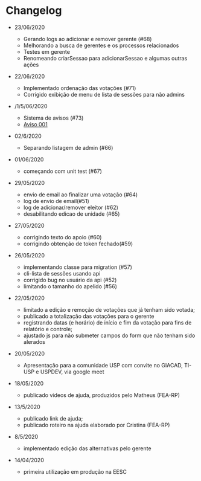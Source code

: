 # Changelog

* 23/06/2020
  * Gerando logs ao adicionar e remover gerente (#68)
  * Melhorando a busca de gerentes e os processos relacionados
  * Testes em gerente
  * Renomeando criarSessao para adicionarSessao e algumas outras ações

* 22/06/2020
  * Implementado ordenação das votações (#71)
  * Corrigido exibição de menu de lista de sessões para não admins

* /1/5/06/2020
  * Sistema de avisos (#73)
  * [Aviso 001](aviso/001.md)

* 02/6/2020
  * Separando listagem de admin (#66)

* 01/06/2020
  * começando com unit test (#67)

* 29/05/2020
  * envio de email ao finalizar uma votação (#64)
  * log de envio de email(#51)
  * log de adicionar/remover eleitor (#62)
  * desabilitando edicao de unidade (#65)

* 27/05/2020
  * corrigindo texto do apoio (#60)
  * corrigindo obtenção de token fechado(#59)

* 26/05/2020
  * implementando classe para migration (#57)
  * cli-lista de sessões usando api
  * corrigido bug no usuário da api (#52)
  * limitando o tamanho do apelido (#56)

* 22/05/2020
  * limitado a edição e remoção de votações que já tenham sido votada;
  * publicado a totalização das votações para o gerente
  * registrando datas (e horário) de início e fim da votação para fins de relatório e controle;
  * ajustado js para não submeter campos do form que não tenham sido alerados

* 20/05/2020
  * Apresentação para a comunidade USP com convite no GIACAD, TI-USP e USPDEV, via google meet

* 18/05/2020
  * publicado videos de ajuda, produzidos pelo Matheus (FEA-RP)

* 13/5/2020
  * publicado link de ajuda;
  * publicado roteiro na ajuda elaborado por Cristina (FEA-RP)

* 8/5/2020
  * implementado edição das alternativas pelo gerente

* 14/04/2020
  * primeira utilização em produção na EESC